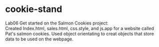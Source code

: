 # cookie-stand
Lab06 Get started on the Salmon Cookies project:  
 Created Index.html, sales.html, css.style, and js.app for a website called Pat's salmon cookies. Used object orientating to creat objects that store data to be used on the webpage.